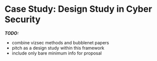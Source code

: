 
# Case Study: Design Study in Cyber Security

**_TODO:_**

  - combine vizsec methods and bubblenet papers
  - pitch as a design study within this framework
  - include only bare minimum info for proposal

